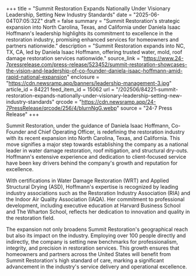+++
title = "Summit Restoration Expands Nationally Under Visionary Leadership, Setting New Industry Standards"
date = "2025-06-04T07:05:32Z"
draft = false
summary = "Summit Restoration's strategic expansion into North Carolina, Texas, and California under Daniela Isaac Hoffmann's leadership highlights its commitment to excellence in the restoration industry, promising enhanced services for homeowners and partners nationwide."
description = "Summit Restoration expands into NC, TX, CA, led by Daniela Isaac Hoffmann, offering trusted water, mold, roof damage restoration services nationwide."
source_link = "https://www.24-7pressrelease.com/press-release/523452/summit-restoration-showcases-the-vision-and-leadership-of-co-founder-daniela-isaac-hoffmann-amid-rapid-national-expansion"
enclosure = "https://cdn.newsramp.app/banners/leadership-management-3.jpg"
article_id = 84221
feed_item_id = 15062
url = "/202506/84221-summit-restoration-expands-nationally-under-visionary-leadership-setting-new-industry-standards"
qrcode = "https://cdn.newsramp.app/24-7PressRelease/qrcode/256/4/blurnNgG.webp"
source = "24-7 Press Release"
+++

<p>Summit Restoration, under the guidance of Daniela Isaac Hoffmann, Co-Founder and Chief Operating Officer, is redefining the restoration industry with its recent expansion into North Carolina, Texas, and California. This move signifies a major step towards establishing the company as a national leader in water damage restoration, roof mitigation, and structural dry-outs. Hoffmann's extensive experience and dedication to client-focused service have been key drivers behind the company's growth and reputation for excellence.</p><p>With certifications in Water Damage Restoration (WRT) and Applied Structural Drying (ASD), Hoffmann's expertise is recognized by leading industry associations such as the Restoration Industry Association (RIA) and the Indoor Air Quality Association (IAQA). Her commitment to professional development, including executive education at Harvard Business School and The Wharton School, reflects her dedication to innovation and quality in the restoration field.</p><p>The expansion not only broadens Summit Restoration's geographical reach but also its impact on the industry. Employing over 100 people directly and indirectly, the company is setting new benchmarks for professionalism, integrity, and precision in restoration services. This growth ensures that homeowners and partners across the United States will benefit from Summit Restoration's high standard of care, marking a significant advancement in the industry's service delivery and operational excellence.</p>